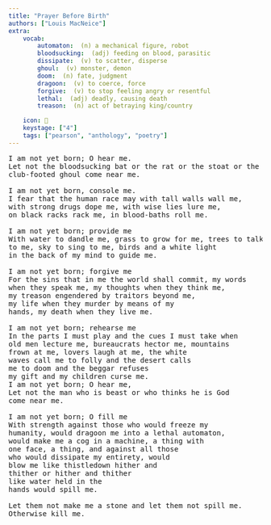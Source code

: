 ```yaml
---
title: "Prayer Before Birth"
authors: ["Louis MacNeice"]
extra:
    vocab:
        automaton:  (n) a mechanical figure, robot
        bloodsucking:  (adj) feeding on blood, parasitic
        dissipate:  (v) to scatter, disperse
        ghoul:  (v) monster, demon
        doom:  (n) fate, judgment
        dragoon:  (v) to coerce, force
        forgive:  (v) to stop feeling angry or resentful
        lethal:  (adj) deadly, causing death
        treason:  (n) act of betraying king/country

    icon: 🦇
    keystage: ["4"]
    tags: ["pearson", "anthology", "poetry"]
---
```


<pre class="language-pre">
I am not yet born; O hear me.  
Let not the bloodsucking bat or the rat or the stoat or the  
club-footed ghoul come near me.  
  
I am not yet born, console me.  
I fear that the human race may with tall walls wall me,  
with strong drugs dope me, with wise lies lure me,  
on black racks rack me, in blood-baths roll me.  
  
I am not yet born; provide me  
With water to dandle me, grass to grow for me, trees to talk  
to me, sky to sing to me, birds and a white light  
in the back of my mind to guide me.  
  
I am not yet born; forgive me  
For the sins that in me the world shall commit, my words  
when they speak me, my thoughts when they think me,  
my treason engendered by traitors beyond me,  
my life when they murder by means of my  
hands, my death when they live me.  
  
I am not yet born; rehearse me  
In the parts I must play and the cues I must take when  
old men lecture me, bureaucrats hector me, mountains  
frown at me, lovers laugh at me, the white  
waves call me to folly and the desert calls  
me to doom and the beggar refuses  
my gift and my children curse me.  
I am not yet born; O hear me,  
Let not the man who is beast or who thinks he is God  
come near me.  
  
I am not yet born; O fill me  
With strength against those who would freeze my  
humanity, would dragoon me into a lethal automaton,  
would make me a cog in a machine, a thing with  
one face, a thing, and against all those  
who would dissipate my entirety, would  
blow me like thistledown hither and  
thither or hither and thither  
like water held in the  
hands would spill me.  
  
Let them not make me a stone and let them not spill me.  
Otherwise kill me.
</pre>

